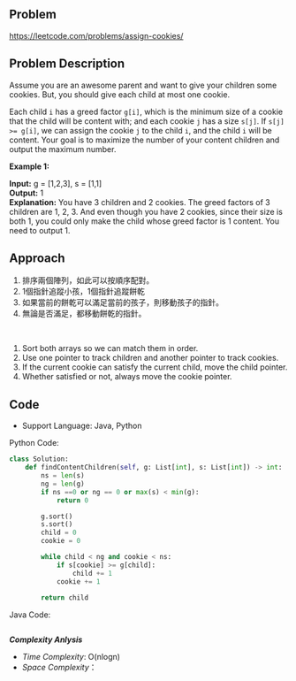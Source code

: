 ## Problem

https://leetcode.com/problems/assign-cookies/

## Problem Description

Assume you are an awesome parent and want to give your children some cookies. But, you should give each child at most one cookie.

Each child `i` has a greed factor `g[i]`, which is the minimum size of a cookie that the child 
will be content with; and each cookie `j` has a size `s[j]`. If `s[j] >= g[i]`, we can assign the
cookie `j` to the child `i`, and the child `i` will be content. Your goal is to maximize the number of your content children and output the maximum number.

**Example 1:**

**Input:** g = [1,2,3], s = [1,1]  <br>
**Output:** 1  <br>
**Explanation:** You have 3 children and 2 cookies. The greed factors of 3 children are 1, 2, 3. 
And even though you have 2 cookies, since their size is both 1, you could only make the child whose greed factor is 1 content.
You need to output 1.

## Approach
1. 排序兩個陣列，如此可以按順序配對。
2. 1個指針追蹤小孩，1個指針追蹤餅乾
3. 如果當前的餅乾可以滿足當前的孩子，則移動孩子的指針。
4. 無論是否滿足，都移動餅乾的指針。

<br>

1. Sort both arrays so we can match them in order.
2. Use one pointer to track children and another pointer to track cookies.
3. If the current cookie can satisfy the current child, move the child pointer.
4. Whether satisfied or not, always move the cookie pointer.

## Code

- Support Language: Java, Python

Python Code:

```py
class Solution:
    def findContentChildren(self, g: List[int], s: List[int]) -> int:
        ns = len(s)
        ng = len(g)
        if ns ==0 or ng == 0 or max(s) < min(g):
            return 0

        g.sort()
        s.sort()
        child = 0
        cookie = 0

        while child < ng and cookie < ns:
            if s[cookie] >= g[child]:
                child += 1
            cookie += 1
            
        return child
```

Java Code:

```

```

**_Complexity Anlysis_**

- _Time Complexity_: O(nlogn)
- _Space Complexity_：
